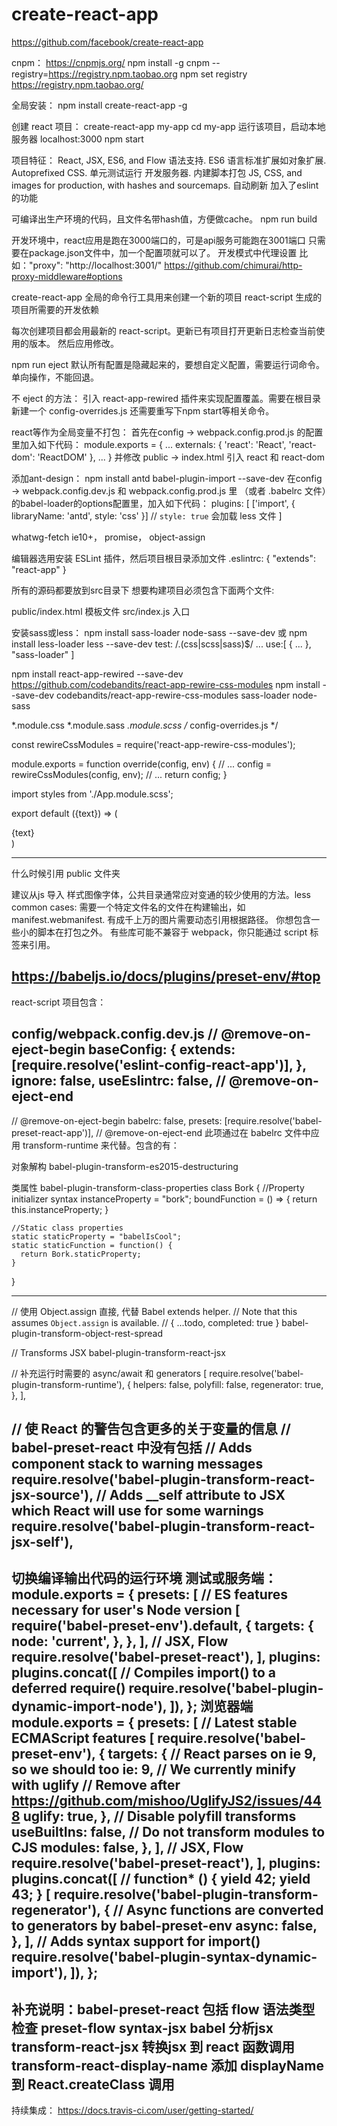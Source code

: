 # create-react-app

https://github.com/facebook/create-react-app

cnpm：
https://cnpmjs.org/
npm install -g cnpm --registry=https://registry.npm.taobao.org
npm set registry https://registry.npm.taobao.org/

全局安装：
npm install create-react-app -g

创建 react 项目：
create-react-app my-app
cd my-app
运行该项目，启动本地服务器 localhost:3000
npm start

项目特征：
React, JSX, ES6, and Flow 语法支持.
ES6 语言标准扩展如对象扩展.
Autoprefixed CSS.
单元测试运行
开发服务器.
内建脚本打包 JS, CSS, and images for production, with hashes and sourcemaps.
自动刷新
加入了eslint的功能

可编译出生产环境的代码，且文件名带hash值，方便做cache。
npm run build

开发环境中，react应用是跑在3000端口的，可是api服务可能跑在3001端口
只需要在package.json文件中，加一个配置项就可以了。
开发模式中代理设置
比如："proxy": "http://localhost:3001/"
https://github.com/chimurai/http-proxy-middleware#options

create-react-app 全局的命令行工具用来创建一个新的项目
react-script 生成的项目所需要的开发依赖

每次创建项目都会用最新的 react-script。更新已有项目打开更新日志检查当前使用的版本。
然后应用修改。

npm run eject
默认所有配置是隐藏起来的，要想自定义配置，需要运行词命令。
单向操作，不能回退。

不 eject 的方法：
引入 react-app-rewired 插件来实现配置覆盖。需要在根目录新建一个 config-overrides.js
还需要重写下npm start等相关命令。

react等作为全局变量不打包：
首先在config -> webpack.config.prod.js 的配置里加入如下代码：
module.exports = {
  ...
  externals: {
    'react': 'React',
    'react-dom': 'ReactDOM'
  },
  ...
}
并修改 public -> index.html 引入 react 和 react-dom

添加ant-design：
npm install antd babel-plugin-import --save-dev
在config -> webpack.config.dev.js 和 webpack.config.prod.js 里
（或者 .babelrc 文件）的babel-loader的options配置里，加入如下代码：
plugins: [
  ['import', { libraryName: 'antd', style: 'css' }]  // `style: true` 会加载 less 文件
]

whatwg-fetch ie10+， promise， object-assign

编辑器选用安装 ESLint 插件，然后项目根目录添加文件 .eslintrc:
{
  "extends": "react-app"
}


所有的源码都要放到src目录下
想要构建项目必须包含下面两个文件:

public/index.html 模板文件
src/index.js 入口

安装sass或less：
npm install sass-loader node-sass --save-dev
或
npm install less-loader less --save-dev
test: /\.(css|scss|sass)$/
...
use:[
  {
  ...
  },
  "sass-loader"
]

npm install react-app-rewired --save-dev
https://github.com/codebandits/react-app-rewire-css-modules
npm install --save-dev codebandits/react-app-rewire-css-modules sass-loader node-sass

*.module.css
*.module.sass
*.module.scss
/* config-overrides.js */

const rewireCssModules = require('react-app-rewire-css-modules');

module.exports = function override(config, env) {
    // ...
    config = rewireCssModules(config, env);
    // ...
    return config;
}

import styles from './App.module.scss';

export default ({text}) => (
    <div className={styles.app}>{text}</div>
)


----------------------------------------
什么时候引用 public 文件夹

建议从js 导入 样式图像字体，公共目录通常应对变通的较少使用的方法。less common cases:
需要一个特定文件名的文件在构建输出，如  manifest.webmanifest.
有成千上万的图片需要动态引用根据路径。
你想包含一些小的脚本在打包之外。
有些库可能不兼容于 webpack，你只能通过 script 标签来引用。


https://babeljs.io/docs/plugins/preset-env/#top
---------------------------------------------------------------
react-script 项目包含：

config/webpack.config.dev.js
// @remove-on-eject-begin
baseConfig: {
extends: [require.resolve('eslint-config-react-app')],
},
ignore: false,
useEslintrc: false,
// @remove-on-eject-end
-----------------------------------------
// @remove-on-eject-begin
babelrc: false,
presets: [require.resolve('babel-preset-react-app')],
// @remove-on-eject-end
此项通过在 babelrc 文件中应用 transform-runtime 来代替。包含的有：

对象解构 babel-plugin-transform-es2015-destructuring

类属性 babel-plugin-transform-class-properties
class Bork {
    //Property initializer syntax
    instanceProperty = "bork";
    boundFunction = () => {
      return this.instanceProperty;
    }

    //Static class properties
    static staticProperty = "babelIsCool";
    static staticFunction = function() {
      return Bork.staticProperty;
    }
  }

-----------------------------------------
// 使用 Object.assign 直接, 代替 Babel extends helper.
// Note that this assumes `Object.assign` is available.
// { ...todo, completed: true }
babel-plugin-transform-object-rest-spread

// Transforms JSX
babel-plugin-transform-react-jsx

// 补充运行时需要的 async/await 和 generators
[
    require.resolve('babel-plugin-transform-runtime'),
    {
      helpers: false,
      polyfill: false,
      regenerator: true,
    },
],

// 使 React 的警告包含更多的关于变量的信息
// babel-preset-react 中没有包括
// Adds component stack to warning messages
require.resolve('babel-plugin-transform-react-jsx-source'),
// Adds __self attribute to JSX which React will use for some warnings
require.resolve('babel-plugin-transform-react-jsx-self'),
-----------------------------------------
切换编译输出代码的运行环境
测试或服务端：
  module.exports = {
    presets: [
      // ES features necessary for user's Node version
      [
        require('babel-preset-env').default,
        {
          targets: {
            node: 'current',
          },
        },
      ],
      // JSX, Flow
      require.resolve('babel-preset-react'),
    ],
    plugins: plugins.concat([
      // Compiles import() to a deferred require()
      require.resolve('babel-plugin-dynamic-import-node'),
    ]),
  };
浏览器端
  module.exports = {
    presets: [
      // Latest stable ECMAScript features
      [
        require.resolve('babel-preset-env'),
        {
          targets: {
            // React parses on ie 9, so we should too
            ie: 9,
            // We currently minify with uglify
            // Remove after https://github.com/mishoo/UglifyJS2/issues/448
            uglify: true,
          },
          // Disable polyfill transforms
          useBuiltIns: false,
          // Do not transform modules to CJS
          modules: false,
        },
      ],
      // JSX, Flow
      require.resolve('babel-preset-react'),
    ],
    plugins: plugins.concat([
      // function* () { yield 42; yield 43; }
      [
        require.resolve('babel-plugin-transform-regenerator'),
        {
          // Async functions are converted to generators by babel-preset-env
          async: false,
        },
      ],
      // Adds syntax support for import()
      require.resolve('babel-plugin-syntax-dynamic-import'),
    ]),
  };
-----------------------------
补充说明：babel-preset-react 包括
flow 语法类型检查 preset-flow
syntax-jsx babel 分析jsx
transform-react-jsx 转换jsx 到 react 函数调用
transform-react-display-name 添加 displayName 到 React.createClass 调用
-----------------------------


持续集成：
https://docs.travis-ci.com/user/getting-started/